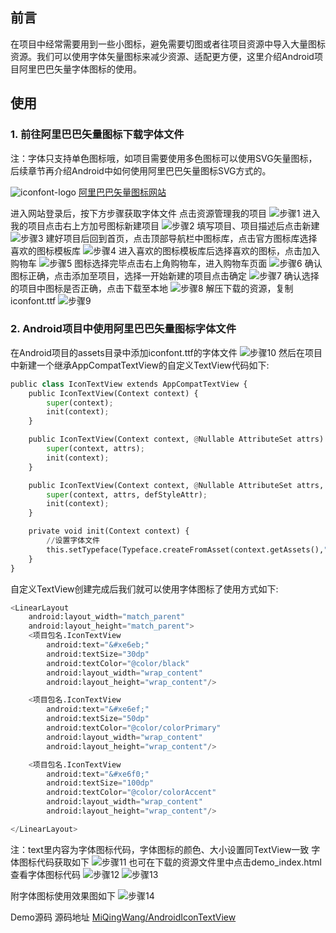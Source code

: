 ﻿
## 前言

在项目中经常需要用到一些小图标，避免需要切图或者往项目资源中导入大量图标资源。我们可以使用字体矢量图标来减少资源、适配更方便，这里介绍Android项目阿里巴巴矢量字体图标的使用。

## 使用

### 1. 前往阿里巴巴矢量图标下载字体文件
注：字体只支持单色图标哦，如项目需要使用多色图标可以使用SVG矢量图标，后续章节再介绍Android中如何使用阿里巴巴矢量图标SVG方式的。

![iconfont-logo](https://img.alicdn.com/tps/i4/TB1_oz6GVXXXXaFXpXXJDFnIXXX-64-64.ico) [阿里巴巴矢量图标网站](https://www.iconfont.cn/)

进入网站登录后，按下方步骤获取字体文件
点击资源管理我的项目
![步骤1](%E3%80%90Android%20%E5%BC%80%E5%8F%91%E6%A1%86%E6%9E%B6%E6%90%AD%E5%BB%BA%E3%80%91-%E4%BD%BF%E7%94%A8Iconfont-%E9%98%BF%E9%87%8C%E5%B7%B4%E5%B7%B4%E7%9F%A2%E9%87%8F%E5%9B%BE%E6%A0%87%E5%BA%93/%E6%AD%A5%E9%AA%A4%E5%9B%BE%E7%89%87/1.png)
进入我的项目点击右上方加号图标新建项目
![步骤2](%E3%80%90Android%20%E5%BC%80%E5%8F%91%E6%A1%86%E6%9E%B6%E6%90%AD%E5%BB%BA%E3%80%91-%E4%BD%BF%E7%94%A8Iconfont-%E9%98%BF%E9%87%8C%E5%B7%B4%E5%B7%B4%E7%9F%A2%E9%87%8F%E5%9B%BE%E6%A0%87%E5%BA%93/%E6%AD%A5%E9%AA%A4%E5%9B%BE%E7%89%87/2.png)
填写项目、项目描述后点击新建
![步骤3](%E3%80%90Android%20%E5%BC%80%E5%8F%91%E6%A1%86%E6%9E%B6%E6%90%AD%E5%BB%BA%E3%80%91-%E4%BD%BF%E7%94%A8Iconfont-%E9%98%BF%E9%87%8C%E5%B7%B4%E5%B7%B4%E7%9F%A2%E9%87%8F%E5%9B%BE%E6%A0%87%E5%BA%93/%E6%AD%A5%E9%AA%A4%E5%9B%BE%E7%89%87/3.png)
建好项目后回到首页，点击顶部导航栏中图标库，点击官方图标库选择喜欢的图标模板库
![步骤4](%E3%80%90Android%20%E5%BC%80%E5%8F%91%E6%A1%86%E6%9E%B6%E6%90%AD%E5%BB%BA%E3%80%91-%E4%BD%BF%E7%94%A8Iconfont-%E9%98%BF%E9%87%8C%E5%B7%B4%E5%B7%B4%E7%9F%A2%E9%87%8F%E5%9B%BE%E6%A0%87%E5%BA%93/%E6%AD%A5%E9%AA%A4%E5%9B%BE%E7%89%87/4.png)
进入喜欢的图标模板库后选择喜欢的图标，点击加入购物车
![步骤5](%E3%80%90Android%20%E5%BC%80%E5%8F%91%E6%A1%86%E6%9E%B6%E6%90%AD%E5%BB%BA%E3%80%91-%E4%BD%BF%E7%94%A8Iconfont-%E9%98%BF%E9%87%8C%E5%B7%B4%E5%B7%B4%E7%9F%A2%E9%87%8F%E5%9B%BE%E6%A0%87%E5%BA%93/%E6%AD%A5%E9%AA%A4%E5%9B%BE%E7%89%87/5.png)
图标选择完毕点击右上角购物车，进入购物车页面
![步骤6](%E3%80%90Android%20%E5%BC%80%E5%8F%91%E6%A1%86%E6%9E%B6%E6%90%AD%E5%BB%BA%E3%80%91-%E4%BD%BF%E7%94%A8Iconfont-%E9%98%BF%E9%87%8C%E5%B7%B4%E5%B7%B4%E7%9F%A2%E9%87%8F%E5%9B%BE%E6%A0%87%E5%BA%93/%E6%AD%A5%E9%AA%A4%E5%9B%BE%E7%89%87/6.png)
确认图标正确，点击添加至项目，选择一开始新建的项目点击确定
![步骤7](%E3%80%90Android%20%E5%BC%80%E5%8F%91%E6%A1%86%E6%9E%B6%E6%90%AD%E5%BB%BA%E3%80%91-%E4%BD%BF%E7%94%A8Iconfont-%E9%98%BF%E9%87%8C%E5%B7%B4%E5%B7%B4%E7%9F%A2%E9%87%8F%E5%9B%BE%E6%A0%87%E5%BA%93/%E6%AD%A5%E9%AA%A4%E5%9B%BE%E7%89%87/7.png)
确认选择的项目中图标是否正确，点击下载至本地
![步骤8](%E3%80%90Android%20%E5%BC%80%E5%8F%91%E6%A1%86%E6%9E%B6%E6%90%AD%E5%BB%BA%E3%80%91-%E4%BD%BF%E7%94%A8Iconfont-%E9%98%BF%E9%87%8C%E5%B7%B4%E5%B7%B4%E7%9F%A2%E9%87%8F%E5%9B%BE%E6%A0%87%E5%BA%93/%E6%AD%A5%E9%AA%A4%E5%9B%BE%E7%89%87/8.png)
解压下载的资源，复制iconfont.ttf
![步骤9](%E3%80%90Android%20%E5%BC%80%E5%8F%91%E6%A1%86%E6%9E%B6%E6%90%AD%E5%BB%BA%E3%80%91-%E4%BD%BF%E7%94%A8Iconfont-%E9%98%BF%E9%87%8C%E5%B7%B4%E5%B7%B4%E7%9F%A2%E9%87%8F%E5%9B%BE%E6%A0%87%E5%BA%93/%E6%AD%A5%E9%AA%A4%E5%9B%BE%E7%89%87/9.png)

### 2. Android项目中使用阿里巴巴矢量图标字体文件

在Android项目的assets目录中添加iconfont.ttf的字体文件
![步骤10](%E3%80%90Android%20%E5%BC%80%E5%8F%91%E6%A1%86%E6%9E%B6%E6%90%AD%E5%BB%BA%E3%80%91-%E4%BD%BF%E7%94%A8Iconfont-%E9%98%BF%E9%87%8C%E5%B7%B4%E5%B7%B4%E7%9F%A2%E9%87%8F%E5%9B%BE%E6%A0%87%E5%BA%93/%E6%AD%A5%E9%AA%A4%E5%9B%BE%E7%89%87/10.png)
然后在项目中新建一个继承AppCompatTextView的自定义TextView代码如下:
```python
public class IconTextView extends AppCompatTextView {
    public IconTextView(Context context) {
        super(context);
        init(context);
    }

    public IconTextView(Context context, @Nullable AttributeSet attrs) {
        super(context, attrs);
        init(context);
    }

    public IconTextView(Context context, @Nullable AttributeSet attrs, int defStyleAttr) {
        super(context, attrs, defStyleAttr);
        init(context);
    }

    private void init(Context context) {
        //设置字体文件
        this.setTypeface(Typeface.createFromAsset(context.getAssets(),"iconfont.ttf"));
    }
}
```
自定义TextView创建完成后我们就可以使用字体图标了使用方式如下:
```python
<LinearLayout
    android:layout_width="match_parent"
    android:layout_height="match_parent">
    <项目包名.IconTextView
        android:text="&#xe6eb;"
        android:textSize="30dp"
        android:textColor="@color/black"
        android:layout_width="wrap_content"
        android:layout_height="wrap_content"/>

    <项目包名.IconTextView
        android:text="&#xe6ef;"
        android:textSize="50dp"
        android:textColor="@color/colorPrimary"
        android:layout_width="wrap_content"
        android:layout_height="wrap_content"/>

    <项目包名.IconTextView
        android:text="&#xe6f0;"
        android:textSize="100dp"
        android:textColor="@color/colorAccent"
        android:layout_width="wrap_content"
        android:layout_height="wrap_content"/>

</LinearLayout>
```
注：text里内容为字体图标代码，字体图标的颜色、大小设置同TextView一致
字体图标代码获取如下
![步骤11](%E3%80%90Android%20%E5%BC%80%E5%8F%91%E6%A1%86%E6%9E%B6%E6%90%AD%E5%BB%BA%E3%80%91-%E4%BD%BF%E7%94%A8Iconfont-%E9%98%BF%E9%87%8C%E5%B7%B4%E5%B7%B4%E7%9F%A2%E9%87%8F%E5%9B%BE%E6%A0%87%E5%BA%93/%E6%AD%A5%E9%AA%A4%E5%9B%BE%E7%89%87/11.png)
也可在下载的资源文件里中点击demo_index.html查看字体图标代码
![步骤12](%E3%80%90Android%20%E5%BC%80%E5%8F%91%E6%A1%86%E6%9E%B6%E6%90%AD%E5%BB%BA%E3%80%91-%E4%BD%BF%E7%94%A8Iconfont-%E9%98%BF%E9%87%8C%E5%B7%B4%E5%B7%B4%E7%9F%A2%E9%87%8F%E5%9B%BE%E6%A0%87%E5%BA%93/%E6%AD%A5%E9%AA%A4%E5%9B%BE%E7%89%87/12.png)
![步骤13](%E3%80%90Android%20%E5%BC%80%E5%8F%91%E6%A1%86%E6%9E%B6%E6%90%AD%E5%BB%BA%E3%80%91-%E4%BD%BF%E7%94%A8Iconfont-%E9%98%BF%E9%87%8C%E5%B7%B4%E5%B7%B4%E7%9F%A2%E9%87%8F%E5%9B%BE%E6%A0%87%E5%BA%93/%E6%AD%A5%E9%AA%A4%E5%9B%BE%E7%89%87/13.png)

附字体图标使用效果图如下
![步骤14](%E3%80%90Android%20%E5%BC%80%E5%8F%91%E6%A1%86%E6%9E%B6%E6%90%AD%E5%BB%BA%E3%80%91-%E4%BD%BF%E7%94%A8Iconfont-%E9%98%BF%E9%87%8C%E5%B7%B4%E5%B7%B4%E7%9F%A2%E9%87%8F%E5%9B%BE%E6%A0%87%E5%BA%93/%E6%AD%A5%E9%AA%A4%E5%9B%BE%E7%89%87/14.png)

Demo源码
源码地址 [MiQingWang/AndroidIconTextView](https://github.com/MiQingWang/AndroidIconTextView)
